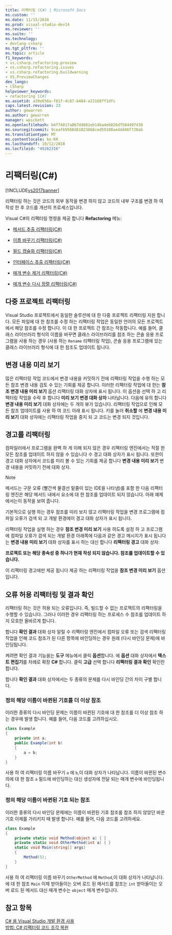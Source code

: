 ```yaml
---
title: 리팩터링 (C#) | Microsoft Docs
ms.custom: ''
ms.date: 11/15/2016
ms.prod: visual-studio-dev14
ms.reviewer: ''
ms.suite: ''
ms.technology:
- devlang-csharp
ms.tgt_pltfrm: ''
ms.topic: article
f1_keywords:
- vs.csharp.refactoring.preview
- vs.csharp.refactoring.issues
- vs.csharp.refactoring.buildwarning
- VS.PreviewChanges
dev_langs:
- CSharp
helpviewer_keywords:
- refactoring [C#]
ms.assetid: a39e656a-f81f-4c87-b484-a23168ff1dfc
caps.latest.revision: 23
author: gewarren
ms.author: gewarren
manager: wpickett
ms.openlocfilehash: b4f74017a067d4681eb14ba4eb826df504497430
ms.sourcegitcommit: 9ceaf69568d61023868ced59108ae4dd46f720ab
ms.translationtype: MT
ms.contentlocale: ko-KR
ms.lasthandoff: 10/12/2018
ms.locfileid: "49262316"
---
```

# <a name="refactoring-c"></a>리팩터링(C#)
[!INCLUDE[vs2017banner](../includes/vs2017banner.md)]

리팩터링 하는 것은 코드의 외부 동작을 변경 하지 않고 코드의 내부 구조를 변경 하 여 작성 한 후 코드를 개선의 프로세스입니다.  
  
 Visual C#의 리팩터링 명령을 제공 합니다 **Refactoring** 메뉴:  
  
-   [메서드 추출 리팩터링(C#)](../csharp-ide/extract-method-refactoring-csharp.md)  
  
-   [이름 바꾸기 리팩터링(C#)](../csharp-ide/rename-refactoring-csharp.md)  
  
-   [필드 캡슐화 리팩터링(C#)](../csharp-ide/encapsulate-field-refactoring-csharp.md)  
  
-   [인터페이스 추출 리팩터링(C#)](../csharp-ide/extract-interface-refactoring-csharp.md)  
  
-   [매개 변수 제거 리팩터링(C#)](../csharp-ide/remove-parameters-refactoring-csharp.md)  
  
-   [매개 변수 다시 정렬 리팩터링(C#)](../csharp-ide/reorder-parameters-refactoring-csharp.md)  
  
## <a name="multi-project-refactoring"></a>다중 프로젝트 리팩터링  
 Visual Studio 프로젝트에서 동일한 솔루션에 대 한 다중 프로젝트 리팩터링 지원 합니다. 모든 파일에 대 한 참조를 수정 하는 리팩터링 작업은 동일한 언어의 모든 프로젝트에서 해당 참조를 수정 합니다. 이 대 한 프로젝트 간 참조는 작동합니다. 예를 들어, 클래스 라이브러리 형식의 이름을 바꾸면 클래스 라이브러리를 참조 하는 콘솔 응용 프로그램을 사용 하는 경우 (사용 하는 `Rename` 리팩터링 작업), 콘솔 응용 프로그램에 있는 클래스 라이브러리 형식에 대 한 참조도 업데이트 됩니다.  
  
## <a name="changes-preview"></a>변경 내용 미리 보기  
 많은 리팩터링 작업 코드에서 변경 내용을 커밋하기 전에 리팩터링 작업을 수행 하는 모든 참조 변경 내용 검토 수 있는 기회를 제공 합니다. 이러한 리팩터링 작업에 대 한는 **참조 변경 내용 미리 보기** 옵션 리팩터링 대화 상자에 표시 됩니다. 이 옵션을 선택 하 고 리팩터링 작업을 수락 후 합니다 **미리 보기 변경 대화 상자** 나타납니다. 다음에 유의 합니다 **변경 내용 미리 보기** 대화 상자에는 두 개의 뷰가 있습니다. 리팩터링 작업으로 인해 모든 참조 업데이트를 사용 하 여 코드 아래 표시 됩니다. 키를 눌러 **취소할** 에 **변경 내용 미리 보기** 대화 상자에는 리팩터링 작업을 중지 되 고 코드는 변경 되지 것입니다.  
  
## <a name="refactoring-warnings"></a>경고를 리팩터링  
 컴파일러에서 프로그램을 완벽 하 게 이해 되지 않은 경우 리팩터링 엔진에서는 적절 한 모든 참조를 업데이트 하지 않을 수 있습니다 수 경고 대화 상자가 표시 됩니다. 또한이 경고 대화 상자에서 코드를 미리 볼 수 있는 기회를 제공 합니다 **변경 내용 미리 보기** 변경 내용을 커밋하기 전에 대화 상자.  
  
> [!NOTE]
>  메서드는 구문 오류 (빨간색 물결선 밑줄이 있는 IDE을 나타냄)를 포함 한 다음 리팩터링 엔진은 해당 메서드 내에서 요소에 대 한 참조를 업데이트 되지 않습니다. 아래 예제에서는이 동작을 보여 줍니다.  
  
 기본적으로 실행 하는 경우 참조를 미리 보지 않고 리팩터링 작업을 변경 프로그램에 컴파일 오류가 검색 되 고 개발 환경에이 경고 대화 상자가 표시 됩니다.  
  
 리팩터링 작업을 실행 하는 경우 **참조 변경 미리 보기** 사용 하도록 설정 하 고 프로그램에 컴파일 오류가 검색 되는 개발 환경 아래쪽에 다음과 같은 경고 메시지가 표시 됩니다는 **변경 내용 미리 보기** 대화 상자를 표시 하는 대신 합니다 **리팩터링 경고** 대화 상자:  
  
 **프로젝트 또는 해당 종속성 중 하나가 현재 작성 되지 않습니다. 참조를 업데이트할 수 있습니다.**  
  
 이 리팩터링 경고에만 제공 됩니다 제공 하는 리팩터링 작업을 **참조 변경 미리 보기** 옵션입니다.  
  
## <a name="error-tolerant-refactoring-and-verification-results"></a>오류 허용 리팩터링 및 결과 확인  
 리팩터링 하는 것은 허용 되는 오류입니다. 즉, 빌드할 수 없는 프로젝트의 리팩터링을 수행할 수 있습니다. 그러나 이러한 경우 리팩터링 하는 프로세스 수 참조를 업데이트 하지 모호한 올바르게 합니다.  
  
 합니다 **확인 결과** 대화 상자 알릴 수 리팩터링 엔진에서 컴파일 오류 또는 검색 리팩터링 작업을 인해 코드 참조가 된 다른 항목에 바인딩하는 경우 원래 (다시 바인딩 문제)에 바인딩됩니다.  
  
 켜려면 확인 결과 기능을는 **도구** 메뉴에서 클릭 **옵션**합니다. 에 **옵션** 대화 상자에서 **텍스트 편집기**를 차례로 확장 **C#** 합니다. 클릭 **고급** 선택 합니다 **리팩터링 결과 확인** 확인란 합니다.  
  
 합니다 **확인 결과** 대화 상자에서는 두 종류의 문제를 다시 바인딩 간의 차이 구별 합니다.  
  
### <a name="references-whose-definition-will-no-longer-be-the-renamed-symbol"></a>정의 해당 이름이 바뀐된 기호를 더 이상 참조  
 이러한 종류의 다시 바인딩 문제는 이름이 바뀐된 기호에 대 한 참조를 더 이상 참조 하는 경우에 발생 합니다. 예를 들어, 다음 코드를 고려하십시오.  
  
```csharp  
class Example  
{  
    private int a;  
    public Example(int b)  
    {  
        a = b;  
    }  
}  
```  
  
 사용 하 여 리팩터링 이름 바꾸기 `a` 에 `b`,이 대화 상자가 나타납니다. 이름이 바뀐된 변수의에 대 한 참조 `a` 필드에 바인딩하는 대신 생성자에 전달 되는 매개 변수에 바인딩됩니다.  
  
### <a name="references-whose-definition-will-now-become-the-renamed-symbol"></a>정의 해당 이름이 바뀐된 기호 되는 참조  
 이러한 종류의 다시 바인딩 문제에는 이름이 바뀐된 기호 참조를 참조 하지 않았던 바꾼 기호 이제를 가리키지 때 발생 합니다. 예를 들어, 다음 코드를 고려하세요.  
  
```csharp  
class Example  
{  
    private static void Method(object a) { }  
    private static void OtherMethod(int a) { }  
    static void Main(string[] args)  
    {  
        Method(5);  
    }  
}  
```  
  
 사용 하 여 리팩터링 이름 바꾸기 `OtherMethod` 에 `Method`,이 대화 상자가 나타납니다. 에 대 한 참조 `Main` 이제 받아들이는 오버 로드 된 메서드를 참조는 `int` 받아들이는 오버 로드 된 메서드 대신 매개 변수는 `object` 매개 변수입니다.  
  
## <a name="see-also"></a>참고 항목  
 [C# 용 Visual Studio 개발 환경 사용](../csharp-ide/using-the-visual-studio-development-environment-for-csharp.md)   
 [방법: C# 리팩터링 코드 조각 복원](../ide/how-to-restore-csharp-refactoring-snippets.md)